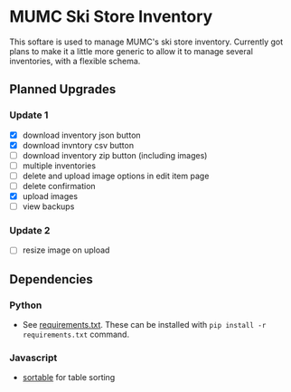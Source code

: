 # MUMC Ski Store Inventory

This softare is used to manage MUMC's ski store inventory. Currently
got plans to make it a little more generic to allow it to manage
several inventories, with a flexible schema. 

## Planned Upgrades

### Update 1

 - [x] download inventory json button
 - [x] download invntory csv button
 - [ ] download inventory zip button (including images)
 - [ ] multiple inventories
 - [ ] delete and upload image options in edit item page
 - [ ] delete confirmation
 - [x] upload images
 - [ ] view backups

### Update 2
 - [ ] resize image on upload

## Dependencies

### Python

 - See [requirements.txt](requirements.txt). These can be installed with `pip install -r requirements.txt` command.

### Javascript

 - [sortable](https://github.com/HubSpot/sortable) for table sorting

